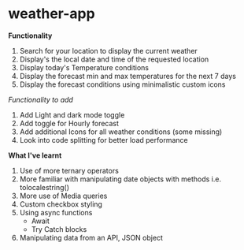 # weather-app

**Functionality**

1. Search for your location to display the current weather
2. Display's the local date and time of the requested location
3. Display today's Temperature conditions
4. Display the forecast min and max temperatures for the next 7 days
5. Display the forecast conditions using minimalistic custom icons

_Functionality to add_

1. Add Light and dark mode toggle
2. Add toggle for Hourly forecast
3. Add additional Icons for all weather conditions (some missing)
4. Look into code splitting for better load performance

**What I've learnt**

1. Use of more ternary operators
2. More familiar with manipulating date objects with methods i.e. tolocalestring()
3. More use of Media queries
4. Custom checkbox styling
5. Using async functions
   - Await
   - Try Catch blocks
6. Manipulating data from an API, JSON object
